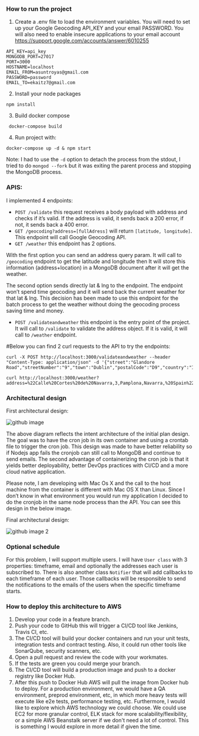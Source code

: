 ### How to run the project

1. Create a .env file to load the environment variables. You will need to set up your Google Geocoding API_KEY and your email PASSWORD. You will also need to enable insecure applications to your email account https://support.google.com/accounts/answer/6010255

```
API_KEY=api_key
MONGODB_PORT=27017
PORT=3000
HOSTNAME=localhost
EMAIL_FROM=asuntroyas@gmail.com
PASSWORD=password
EMAIL_TO=ekaitz7@gmail.com
```

2. Install your node packages

```npm install```

3. Build docker compose

``` docker-compose build```

4. Run project with:

```docker-compose up -d & npm start```

Note: I had to use the `-d` option to detach the process from the stdout, I tried to do `mongod --fork` but it was exiting the parent process and stopping the MongoDB process.


### APIS:


I implemented 4 endpoints:

* `POST /validate` this request receives a body payload with address and checks if it’s valid. If the address is valid, it sends back a 200 error, if not, it sends back a 400 error.
* `GET /geocoding?address=[fullAdress]` will return `[latitude, longitude]`. This endpoint will call Google Geocoding API.
* `GET /weather` this endpoint has 2 options.

With the first option you can send an address query param. It will call to `/geocoding` endpoint to get the latitude and longitude then It will store this information (address+location) in a MongoDB document after it will get the weather.

The second option sends directly lat & lng to the endpoint. The endpoint won’t spend time geocoding and it will send back the current weather for that lat & lng. This decision has been made to use this endpoint for the batch process to get the weather without doing the geocoding process saving time and money.

* `POST /validateandweather` this endpoint is the entry point of the project. It will call to `/validate` to validate the address object.  If it is valid, it will call to `/weather` endpoint. 

#Below you can find 2 curl requests to the API to try the endpoints:

```
curl -X POST http://localhost:3000/validateandweather --header "Content-Type: application/json" -d '{"street":"Glandore Road","streetNumber":"9","town":"Dublin","postalCode":"D9","country":"Ireland"}'
```
```
curl http://localhost:3000/weather?address=%22Calle%20Cortes%20de%20Navarra,3,Pamplona,Navarra,%20Spain%22
```

### Architectural design

First architectural design:

![github image](https://drive.google.com/uc?id=1Bf1IK3G0DQSVaBt0ZiTeZMvgMLFnRLe6)

The above diagram reflects the intent architecture of the initial plan design. The goal was to have the cron job in its own container and using a crontab file to trigger the cron job. This design was made to have better reliability so if Nodejs app fails the cronjob can still call to MongoDB and continue to send emails. The second advantage of containerizing the cron job is that it yields better deployability, better DevOps practices with CI/CD and a more cloud native application. 

Please note, I am developing with Mac Os X and the call to the host machine from the container is different with Mac OS X than Linux. Since I don’t know in what environment you would run my application I decided to do the cronjob in the same node process than the API. You can see this design in the below image. 

Final architectural design:

![github image 2](https://drive.google.com/uc?id=1Z76hh5SrhQQDIA5ozmUqXXN0Gq6Zd3l_)

### Optional schedule

For this problem, I will support multiple users. I will have `User class` with 3 properties: timeframe, email and optionally the addresses each user is subscribed to.  There is also another class `Notifier` that will add callbacks to each timeframe of each user. Those callbacks will be responsible to send the notifications to the emails of the users when the specific timeframe starts.

### How to deploy this architecture to AWS

1. Develop your code in a feature branch.
2. Push your code to GitHub this will trigger a CI/CD tool like Jenkins, Travis CI, etc.
3. The CI/CD tool will build your docker containers and run your unit tests, integration tests and contract testing. Also, it could run other tools like SonarQube, security scanners, etc.
4. Open a pull request and review the code with your workmates. 
5. If the tests are green you could merge your branch.
6. The CI/CD tool will build a production image and push to a docker registry like Docker Hub. 
7. After this push to Docker Hub AWS will pull the image from Docker hub to deploy. For a production environment, we would have a QA environment, preprod environment, etc, in which more heavy tests will execute like e2e tests, performance testing, etc. Furthermore, I would like to explore which AWS technology we could choose. We could use EC2 for more granular control, ELK stack for more scalability/flexibility, or a simple AWS Beanstalk server if we don't need a lot of control. This is something I would explore in more detail if given the time.


